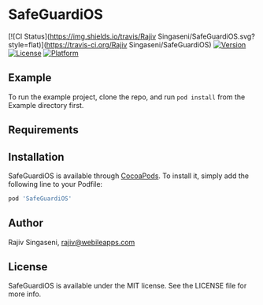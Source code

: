 # SafeGuardiOS

[![CI Status](https://img.shields.io/travis/Rajiv Singaseni/SafeGuardiOS.svg?style=flat)](https://travis-ci.org/Rajiv Singaseni/SafeGuardiOS)
[![Version](https://img.shields.io/cocoapods/v/SafeGuardiOS.svg?style=flat)](https://cocoapods.org/pods/SafeGuardiOS)
[![License](https://img.shields.io/cocoapods/l/SafeGuardiOS.svg?style=flat)](https://cocoapods.org/pods/SafeGuardiOS)
[![Platform](https://img.shields.io/cocoapods/p/SafeGuardiOS.svg?style=flat)](https://cocoapods.org/pods/SafeGuardiOS)

## Example

To run the example project, clone the repo, and run `pod install` from the Example directory first.

## Requirements

## Installation

SafeGuardiOS is available through [CocoaPods](https://cocoapods.org). To install
it, simply add the following line to your Podfile:

```ruby
pod 'SafeGuardiOS'
```

## Author

Rajiv Singaseni, rajiv@webileapps.com

## License

SafeGuardiOS is available under the MIT license. See the LICENSE file for more info.

